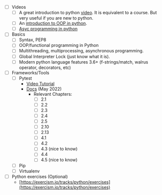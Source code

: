 - [ ] Videos
	- [ ] A great introduction to python [video](https://www.youtube.com/watch?v=t8pPdKYpowI&ab_channel=TechWorldwithNana). It is equivalent to a course. But very useful if you are new to python. 
	- [ ] An [introduction to OOP in python](https://www.youtube.com/watch?v=JeznW_7DlB0&ab_channel=TechWithTim). 
	- [ ] [Asyc programming in python](https://www.youtube.com/watch?v=t5Bo1Je9EmE&ab_channel=TechWithTim)
- [ ] Basics
	- [ ] Syntax, PEP8
	- [ ] OOP/functional programming in Python
	- [ ] Multithreading, multiprocessing, asynchronous programming. 
	- [ ] Global Interpreter Lock (just know what it is).
	- [ ] Modern python language features 3.6+ (f-strings/match, walrus operator, decorators, etc)
- [ ] Frameworks/Tools
	- [ ] Pytest
		- [Video Tutorial](https://www.youtube.com/watch?v=bbp_849-RZ4&ab_channel=ProgrammingKnowledge)
		- [Docs](https://drive.google.com/file/d/1NiS19lnnmVQxcPaEvnzM4K-y4RA0LiYb/view?usp=sharing) (May 2022)
			- Relevant Chapters:
				- [ ] 2.1
				- [ ] 2.2
				- [ ] 2.3
				- [ ] 2.4
				- [ ] 2.5
				- [ ] 2.10
				- [ ] 2.13
				- [ ] 4.1
				- [ ] 4.2
				- [ ] 4.3 (nice to know)
				- [ ] 4.4
				- [ ] 4.5 (nice to know)
	- [ ] Pip
	- [ ] Virtualenv
- [ ] Python exercises (Optional)
	- [https://exercism.io/tracks/python/exercises](https://exercism.io/tracks/python/exercises)

